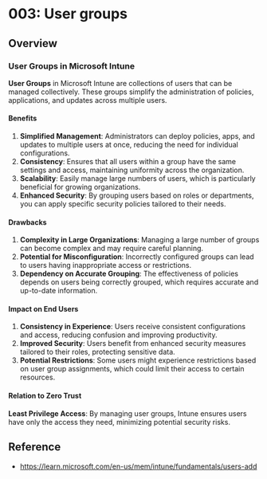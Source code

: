 # 003: User groups

## Overview
### User Groups in Microsoft Intune

**User Groups** in Microsoft Intune are collections of users that can be managed collectively. These groups simplify the administration of policies, applications, and updates across multiple users.

#### Benefits
1. **Simplified Management**: Administrators can deploy policies, apps, and updates to multiple users at once, reducing the need for individual configurations.
2. **Consistency**: Ensures that all users within a group have the same settings and access, maintaining uniformity across the organization.
3. **Scalability**: Easily manage large numbers of users, which is particularly beneficial for growing organizations.
4. **Enhanced Security**: By grouping users based on roles or departments, you can apply specific security policies tailored to their needs.

#### Drawbacks
1. **Complexity in Large Organizations**: Managing a large number of groups can become complex and may require careful planning.
2. **Potential for Misconfiguration**: Incorrectly configured groups can lead to users having inappropriate access or restrictions.
3. **Dependency on Accurate Grouping**: The effectiveness of policies depends on users being correctly grouped, which requires accurate and up-to-date information.

#### Impact on End Users
1. **Consistency in Experience**: Users receive consistent configurations and access, reducing confusion and improving productivity.
2. **Improved Security**: Users benefit from enhanced security measures tailored to their roles, protecting sensitive data.
3. **Potential Restrictions**: Some users might experience restrictions based on user group assignments, which could limit their access to certain resources.

#### Relation to Zero Trust

**Least Privilege Access**: By managing user groups, Intune ensures users have only the access they need, minimizing potential security risks.



## Reference

* https://learn.microsoft.com/en-us/mem/intune/fundamentals/users-add 

